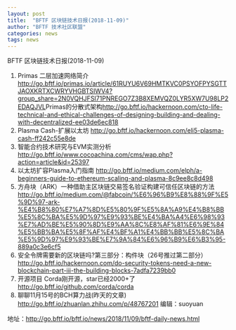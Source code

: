 ```yaml
---
layout: post
title:  "BFTF 区块链技术日报(2018-11-09)"
author: "BFTF 技术社区联盟"
categories: news
tags: news
---
```




BFTF 区块链技术日报(2018-11-09)

1. Primas 二层加速网络简介 <http://go.bftf.io/primas.io/article/61RUYU6V69HMTKVC0PSYOFPYSGTTJAOXKRTXCWRYVHGBTSIWV4?group_share=2N0VQHJFSI71PNREGO7Z3B8XEMVQZ0LYR5XW7U98LP2EDAQJVL>Primas的分散式架构<http://go.bftf.io/hackernoon.com/cto-life-technical-and-ethical-challenges-of-designing-building-and-dealing-with-decentralized-ee03de6ec818>
2. Plasma Cash-扩展以太坊  <http://go.bftf.io/hackernoon.com/eli5-plasma-cash-ff242c55e8de>
3. 智能合约技术研究与EVM实测分析 <http://go.bftf.io/www.cocoachina.com/cms/wap.php?action=article&id=25397>
4. 以太坊扩容Plasma入门指南 <http://go.bftf.io/medium.com/elph/a-beginners-guide-to-ethereum-scaling-and-plasma-8c9ee8c8d498>
5. 方舟块（ARK）一种借助主区块链交易签名验证构建可信任区块链的方法 <http://go.bftf.io/medium.com/@fabcoin/%E6%96%B9%E8%88%9F%E5%9D%97-ark-%E4%B8%80%E7%A7%8D%E5%80%9F%E5%8A%A9%E4%B8%BB%E5%8C%BA%E5%9D%97%E9%93%BE%E4%BA%A4%E6%98%93%E7%AD%BE%E5%90%8D%E9%AA%8C%E8%AF%81%E6%9E%84%E5%BB%BA%E5%8F%AF%E4%BF%A1%E4%BB%BB%E5%8C%BA%E5%9D%97%E9%93%BE%E7%9A%84%E6%96%B9%E6%B3%95-889a0c3e6cf5>
6. 安全令牌需要新的区块链吗?第三部分：构件块（26号推过第二部分）<http://go.bftf.io/hackernoon.com/do-security-tokens-need-a-new-blockchain-part-iii-the-building-blocks-7adfa7239bb0>
7. 开源项目 Corda刚开源，star已经2000+了<http://go.bftf.io/github.com/corda/corda>
8. 聊聊11月15号的BCH算力战(昨天的文章) <http://go.bftf.io/zhuanlan.zhihu.com/p/48767201>
编辑：suoyuan

地址：http://go.bftf.io/bftf.io/news/2018/11/09/bftf-daily-news.html
